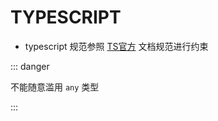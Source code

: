 # TYPESCRIPT

- typescript 规范参照 [TS官方](https://www.tslang.cn/docs/home.html) 文档规范进行约束

::: danger

不能随意滥用 `any` 类型

:::


